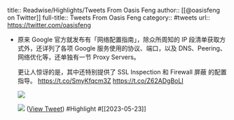 title:: Readwise/Highlights/Tweets From Oasis Feng
author:: [[@oasisfeng on Twitter]]
full-title:: Tweets From Oasis Feng
category:: #tweets
url:: https://twitter.com/oasisfeng

- 原来 Google 官方就发布有「网络配置指南」，除众所周知的 IP 段清单获取方式外，还详列了各项 Google 服务使用的协议、端口，以及 DNS、Peering、网络优化等，还单独有一节 Proxy Servers。
  
  更让人惊讶的是，其中还特别提供了 SSL Inspection 和 Firewall 屏蔽 的配置指导。
  https://t.co/SmyKfqcm3Z https://t.co/Z62ADgBoLI
  
  ![](https://pbs.twimg.com/media/FwzIoEkXgAAGIjo.jpg)
  
  ![](https://pbs.twimg.com/media/FwzIz4LX0AIDpGv.jpg) ([View Tweet](https://twitter.com/oasisfeng/status/1660923333569912832)) #Highlight #[[2023-05-23]]